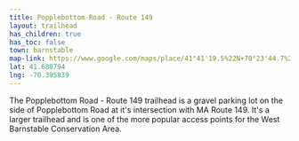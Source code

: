 ```yaml
---
title: Popplebottom Road - Route 149
layout: trailhead
has_children: true
has_toc: false
town: barnstable
map-link: https://www.google.com/maps/place/41°41'19.5%22N+70°23'44.7%22W/@41.68875,-70.3970325,584m/data=!3m2!1e3!4b1!4m4!3m3!8m2!3d41.68875!4d-70.395745?entry=ttu&g_ep=EgoyMDI0MDkwMi4xIKXMDSoASAFQAw%3D%3D
lat: 41.688794
lng: -70.395839
---
```

The Popplebottom Road - Route 149 trailhead is a gravel parking lot on the side of Popplebottom Road at it's intersection with MA Route 149. It's a larger trailhead and is one of the more popular access points for the West Barnstable Conservation Area.
